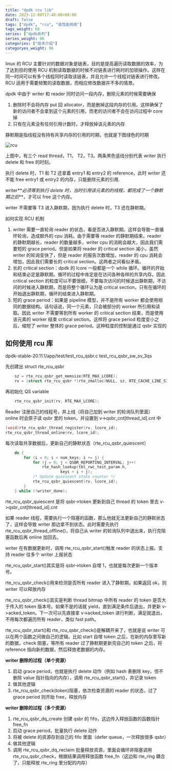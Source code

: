 ```yaml
---
title: "dpdk rcu lib"
date: 2023-12-08T17:48:00+08:00
draft: false
tags: ["dpdk", "rcu", "高性能网络"]
tags_weight: 66
series: ["dpdk系列"]
series_weight: 96
categories: ["技术介绍"]
categoryes_weight: 96
---
```


<!-- more -->

linux 的 RCU 主要针对的数据对象是链表，目的是提高遍历读取数据的效率，为了达到目的使用 RCU 机制读取数据的时候不对链表进行耗时的加锁操作。这样在同一时间可以有多个线程同时读取该链表，并且允许一个线程对链表进行修改。RCU 适用于需要频繁的读取数据，而相应修改数据并不多的情景。

dpdk 中由于 writer 和 reader 同时访问一段内存，删除元素的时候需要确保

1. 删除时不会将内存 put 回 allocator，而是删掉这段内存的引用。这样确保了新的访问者不会拿到这个元素的引用，而老的访问者不会在访问过程中 core 掉
2. 只有在元素没有任何引用计数时，才释放掉该元素的内存

静默期是指线程没有持有共享内存的引用的时期，也就是下图绿色的时期

![rcu](https://doc.dpdk.org/guides/_images/rcu_general_info.svg)

上图中，有三个 read thread，T1， T2，T3。两条黑色竖线分别代表 writer 执行 delete 和 free 的时刻。

执行 delete 时，T1 和 T2 还拿着 entry1 和 entry2 的 reference，此时 writer 还不能 free entry1 或 entry2 的内存，只能删除元素的引用.

writer**_必须等到执行 delete 时，当时引用该元素的的线程，都完成了一个静默期之后_**，才可以 free 这个内存。

writer 不需要等 T3 进入静默期，因为执行 delete 时，T3 还在静默期。

如何实现 RCU 机制

1. writer 需要一直轮询 reader 的状态，看是否进入静默期。这样会导致一直循环轮询，造成额外的 cpu 消耗。由于需要等 reader 的静默期结束，reader 的静默期越长，reader 的数量越多，writer cpu 的消耗会越大，因此我们需要短的 grace period。但是如果将 reader 的 critical section 减小，虽然 writer 的轮询变快了，但是 reader 的报告次数增加，reader 的 cpu 消耗会增加，因此我们需要长的 critical section。这两者之间看似矛盾。
2. 长的 critical section：dpdk 的 lcore 一般都是一个 while 循环。循环的开始和结束必定是静默期。循环的过程中肯定是在访问各种各样的共享内存。因此 critical section 的粒度可以不要很细，不要每次访问的时候退出静默期，不访问的时候进入静默期，而是将整个循环认为是 critical section，只有在循环的开始退出静默期，循环的结束进入静默期。
3. 短的 grace period：如果是 pipeline 模型，并不是所有 worker 都会使用相同的数据结构。话句话说，同一个元素，只会被部分的 worker 所引用和读取。因此 writer 不需要等到所有 worker 的 critical section 结束，而是使用该元素的 worker 结束 critical section。这样将 grace period 粒度变小之后，缩短了 writer 整体的 grace period。这种粒度的控制是通过 qsbr 实现的

## 如何使用 rcu 库

dpdk-stable-20.11.1/app/test/test_rcu_qsbr.c test_rcu_qsbr_sw_sv_3qs

先创建出 struct rte_rcu_qsbr

```c
    sz = rte_rcu_qsbr_get_memsize(RTE_MAX_LCORE);
    rv = (struct rte_rcu_qsbr *)rte_zmalloc(NULL, sz, RTE_CACHE_LINE_SIZE);
```

再初始化 QS variable

```c
    rte_rcu_qsbr_init(rv, RTE_MAX_LCORE);
```

Reader 注册自己的线程号，并上线（将自己加到 writer 的轮询队列里面）
online 时会原子读 qsbr 里的 token，并设置到 v->qsbr_cnt[thread_id].cnt 中

```c
(void)rte_rcu_qsbr_thread_register(rv, lcore_id);
rte_rcu_qsbr_thread_online(rv, lcore_id);
```

每次读取共享数据后，更新自己的静默状态（rte_rcu_qsbr_quiescent）

```c
    do {
        for (i = 0; i < num_keys; i += j) {
            for (j = 0; j < QSBR_REPORTING_INTERVAL; j++)
                rte_hash_lookup(tbl_rwc_test_param.h,
                        keys + i + j);
            /* Update quiescent state counter */
            rte_rcu_qsbr_quiescent(rv, lcore_id);
        }
    } while (!writer_done);
```

rte_rcu_qsbr_quiescent 是将 qsbr->token 更新到自己 thread 的 token 里去 v->qsbr_cnt[thread_id].cnt

如果 reader 线程，需要执行一个阻塞的函数，那么他就无法更新自己的静默状态了，这样会导致 writer 那边拿不到状态。此时需要先执行 rte_rcu_qsbr_thread_offline()，将自己从 writer 的轮询队列中退出来，执行完阻塞函数后再 online 加回去。

writer 在有数据更新时，调用 rte_rcu_qsbr_start()触发 reader 的状态上报。支持 reader 往多个 writer 上报状态

rte_rcu_qsbr_start()其实是将 qsbr->token 自增 1，也就是每次更新一个版本号。

rte_rcu_qsbr_check()用来检测是否所有 reader 进入了静默期，如果返回 ok，则 writer 可以释放内存

rte_rcu_qsbr_check()其实是判断 thread bitmap 中所有 reader 的 token 是否大于传入的 token 版本号。如果不是的话就 yield，直到满足条件后退出，并更新 v->acked_token。下一次可以先直接拿 v->acked_token 进行判断，满足就退出，不用每次都遍历所有 reader，类似 fast path。

rte_rcu_qsbr_start()和 rte_rcu_qsbr_check()是解耦开来了，也就是说 writer 可以在两个函数之间做自己的逻辑。比如 start 自增 token 之后，在新的内存里写新的数据，check 阻塞，等所有 reader 过了静默期更新完自己的 token 之后，将 reference 指向新的数据，然后释放老数据的内存。

**writer 删除的过程（单个资源）**

1. 启动 grace period，也就是执行 delete 动作（例如 hash 表删除 key，但不删除 value 指针指向的内存），调用 rte_rcu_qsbr_start()，并记录 token
2. 做其他逻辑
3. rte_rcu_qsbr_check(token)阻塞，依次检查资源的 reader 的状态，过了 grace period 则开始 free，释放内存

**writer 删除的过程（多个资源）**

1. rte_rcu_qsbr_dq_create 创建 qsbr 的 fifo，这边传入释放函数的函数指针 free_fn
2. 启动 grace period，批量执行 delete 动作
3. 将被 delete 的资源存到自己的 fifo 里面（defer queue，一次释放很多 qsbr）
4. 做其他逻辑
5. 调用 rte_rcu_qsbr_dq_reclaim 批量释放资源，里面会循环非阻塞调用 rte_rcu_qsbr_check，根据结果调用释放函数 free_fn（这边和 rte_ring 耦合了，只能释放 rte_ring 里分配的内存）
